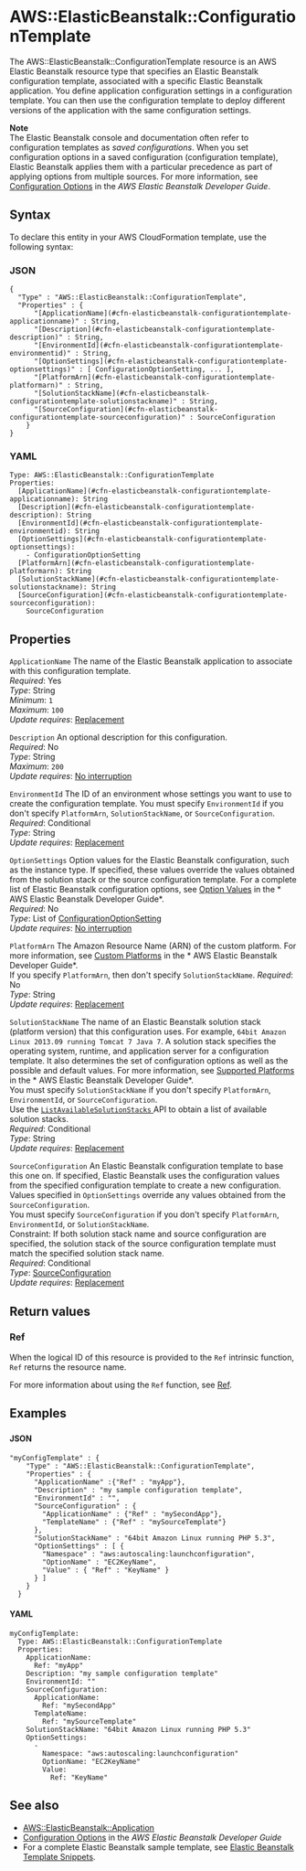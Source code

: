 # AWS::ElasticBeanstalk::ConfigurationTemplate<a name="aws-resource-elasticbeanstalk-configurationtemplate"></a>

The AWS::ElasticBeanstalk::ConfigurationTemplate resource is an AWS Elastic Beanstalk resource type that specifies an Elastic Beanstalk configuration template, associated with a specific Elastic Beanstalk application\. You define application configuration settings in a configuration template\. You can then use the configuration template to deploy different versions of the application with the same configuration settings\.

**Note**  
The Elastic Beanstalk console and documentation often refer to configuration templates as *saved configurations*\. When you set configuration options in a saved configuration \(configuration template\), Elastic Beanstalk applies them with a particular precedence as part of applying options from multiple sources\. For more information, see [ Configuration Options](https://docs.aws.amazon.com/elasticbeanstalk/latest/dg/command-options.html) in the *AWS Elastic Beanstalk Developer Guide*\.

## Syntax<a name="aws-resource-elasticbeanstalk-configurationtemplate-syntax"></a>

To declare this entity in your AWS CloudFormation template, use the following syntax:

### JSON<a name="aws-resource-elasticbeanstalk-configurationtemplate-syntax.json"></a>

```
{
  "Type" : "AWS::ElasticBeanstalk::ConfigurationTemplate",
  "Properties" : {
      "[ApplicationName](#cfn-elasticbeanstalk-configurationtemplate-applicationname)" : String,
      "[Description](#cfn-elasticbeanstalk-configurationtemplate-description)" : String,
      "[EnvironmentId](#cfn-elasticbeanstalk-configurationtemplate-environmentid)" : String,
      "[OptionSettings](#cfn-elasticbeanstalk-configurationtemplate-optionsettings)" : [ ConfigurationOptionSetting, ... ],
      "[PlatformArn](#cfn-elasticbeanstalk-configurationtemplate-platformarn)" : String,
      "[SolutionStackName](#cfn-elasticbeanstalk-configurationtemplate-solutionstackname)" : String,
      "[SourceConfiguration](#cfn-elasticbeanstalk-configurationtemplate-sourceconfiguration)" : SourceConfiguration
    }
}
```

### YAML<a name="aws-resource-elasticbeanstalk-configurationtemplate-syntax.yaml"></a>

```
Type: AWS::ElasticBeanstalk::ConfigurationTemplate
Properties: 
  [ApplicationName](#cfn-elasticbeanstalk-configurationtemplate-applicationname): String
  [Description](#cfn-elasticbeanstalk-configurationtemplate-description): String
  [EnvironmentId](#cfn-elasticbeanstalk-configurationtemplate-environmentid): String
  [OptionSettings](#cfn-elasticbeanstalk-configurationtemplate-optionsettings): 
    - ConfigurationOptionSetting
  [PlatformArn](#cfn-elasticbeanstalk-configurationtemplate-platformarn): String
  [SolutionStackName](#cfn-elasticbeanstalk-configurationtemplate-solutionstackname): String
  [SourceConfiguration](#cfn-elasticbeanstalk-configurationtemplate-sourceconfiguration): 
    SourceConfiguration
```

## Properties<a name="aws-resource-elasticbeanstalk-configurationtemplate-properties"></a>

`ApplicationName`  <a name="cfn-elasticbeanstalk-configurationtemplate-applicationname"></a>
The name of the Elastic Beanstalk application to associate with this configuration template\.  
*Required*: Yes  
*Type*: String  
*Minimum*: `1`  
*Maximum*: `100`  
*Update requires*: [Replacement](https://docs.aws.amazon.com/AWSCloudFormation/latest/UserGuide/using-cfn-updating-stacks-update-behaviors.html#update-replacement)

`Description`  <a name="cfn-elasticbeanstalk-configurationtemplate-description"></a>
An optional description for this configuration\.  
*Required*: No  
*Type*: String  
*Maximum*: `200`  
*Update requires*: [No interruption](https://docs.aws.amazon.com/AWSCloudFormation/latest/UserGuide/using-cfn-updating-stacks-update-behaviors.html#update-no-interrupt)

`EnvironmentId`  <a name="cfn-elasticbeanstalk-configurationtemplate-environmentid"></a>
The ID of an environment whose settings you want to use to create the configuration template\. You must specify `EnvironmentId` if you don't specify `PlatformArn`, `SolutionStackName`, or `SourceConfiguration`\.  
*Required*: Conditional  
*Type*: String  
*Update requires*: [Replacement](https://docs.aws.amazon.com/AWSCloudFormation/latest/UserGuide/using-cfn-updating-stacks-update-behaviors.html#update-replacement)

`OptionSettings`  <a name="cfn-elasticbeanstalk-configurationtemplate-optionsettings"></a>
Option values for the Elastic Beanstalk configuration, such as the instance type\. If specified, these values override the values obtained from the solution stack or the source configuration template\. For a complete list of Elastic Beanstalk configuration options, see [Option Values](https://docs.aws.amazon.com/elasticbeanstalk/latest/dg/command-options.html) in the * AWS Elastic Beanstalk Developer Guide*\.  
*Required*: No  
*Type*: List of [ConfigurationOptionSetting](aws-properties-elasticbeanstalk-configurationtemplate-configurationoptionsetting.md)  
*Update requires*: [No interruption](https://docs.aws.amazon.com/AWSCloudFormation/latest/UserGuide/using-cfn-updating-stacks-update-behaviors.html#update-no-interrupt)

`PlatformArn`  <a name="cfn-elasticbeanstalk-configurationtemplate-platformarn"></a>
The Amazon Resource Name \(ARN\) of the custom platform\. For more information, see [ Custom Platforms](https://docs.aws.amazon.com/elasticbeanstalk/latest/dg/custom-platforms.html) in the * AWS Elastic Beanstalk Developer Guide*\.  
If you specify `PlatformArn`, then don't specify `SolutionStackName`\.
*Required*: No  
*Type*: String  
*Update requires*: [Replacement](https://docs.aws.amazon.com/AWSCloudFormation/latest/UserGuide/using-cfn-updating-stacks-update-behaviors.html#update-replacement)

`SolutionStackName`  <a name="cfn-elasticbeanstalk-configurationtemplate-solutionstackname"></a>
The name of an Elastic Beanstalk solution stack \(platform version\) that this configuration uses\. For example, `64bit Amazon Linux 2013.09 running Tomcat 7 Java 7`\. A solution stack specifies the operating system, runtime, and application server for a configuration template\. It also determines the set of configuration options as well as the possible and default values\. For more information, see [Supported Platforms](https://docs.aws.amazon.com/elasticbeanstalk/latest/dg/concepts.platforms.html) in the * AWS Elastic Beanstalk Developer Guide*\.  
You must specify `SolutionStackName` if you don't specify `PlatformArn`, `EnvironmentId`, or `SourceConfiguration`\.  
Use the [ `ListAvailableSolutionStacks` ](https://docs.aws.amazon.com/elasticbeanstalk/latest/api/API_ListAvailableSolutionStacks.html) API to obtain a list of available solution stacks\.  
*Required*: Conditional  
*Type*: String  
*Update requires*: [Replacement](https://docs.aws.amazon.com/AWSCloudFormation/latest/UserGuide/using-cfn-updating-stacks-update-behaviors.html#update-replacement)

`SourceConfiguration`  <a name="cfn-elasticbeanstalk-configurationtemplate-sourceconfiguration"></a>
An Elastic Beanstalk configuration template to base this one on\. If specified, Elastic Beanstalk uses the configuration values from the specified configuration template to create a new configuration\.  
Values specified in `OptionSettings` override any values obtained from the `SourceConfiguration`\.  
You must specify `SourceConfiguration` if you don't specify `PlatformArn`, `EnvironmentId`, or `SolutionStackName`\.  
Constraint: If both solution stack name and source configuration are specified, the solution stack of the source configuration template must match the specified solution stack name\.  
*Required*: Conditional  
*Type*: [SourceConfiguration](aws-properties-elasticbeanstalk-configurationtemplate-sourceconfiguration.md)  
*Update requires*: [Replacement](https://docs.aws.amazon.com/AWSCloudFormation/latest/UserGuide/using-cfn-updating-stacks-update-behaviors.html#update-replacement)

## Return values<a name="aws-resource-elasticbeanstalk-configurationtemplate-return-values"></a>

### Ref<a name="aws-resource-elasticbeanstalk-configurationtemplate-return-values-ref"></a>

When the logical ID of this resource is provided to the `Ref` intrinsic function, `Ref` returns the resource name\.

For more information about using the `Ref` function, see [Ref](https://docs.aws.amazon.com/AWSCloudFormation/latest/UserGuide/intrinsic-function-reference-ref.html)\.

## Examples<a name="aws-resource-elasticbeanstalk-configurationtemplate--examples"></a>

### <a name="aws-resource-elasticbeanstalk-configurationtemplate--examples--"></a>

#### JSON<a name="aws-resource-elasticbeanstalk-configurationtemplate--examples----json"></a>

```
"myConfigTemplate" : { 
    "Type" : "AWS::ElasticBeanstalk::ConfigurationTemplate",
    "Properties" : {
      "ApplicationName" :{"Ref" : "myApp"},
      "Description" : "my sample configuration template",
      "EnvironmentId" : "",
      "SourceConfiguration" : {
        "ApplicationName" : {"Ref" : "mySecondApp"},
        "TemplateName" : {"Ref" : "mySourceTemplate"}
      }, 
      "SolutionStackName" : "64bit Amazon Linux running PHP 5.3",
      "OptionSettings" : [ {
        "Namespace" : "aws:autoscaling:launchconfiguration",
        "OptionName" : "EC2KeyName",
        "Value" : { "Ref" : "KeyName" }
      } ]
    }
  }
```

#### YAML<a name="aws-resource-elasticbeanstalk-configurationtemplate--examples----yaml"></a>

```
myConfigTemplate: 
  Type: AWS::ElasticBeanstalk::ConfigurationTemplate
  Properties: 
    ApplicationName: 
      Ref: "myApp"
    Description: "my sample configuration template"
    EnvironmentId: ""
    SourceConfiguration: 
      ApplicationName: 
        Ref: "mySecondApp"
      TemplateName: 
        Ref: "mySourceTemplate"
    SolutionStackName: "64bit Amazon Linux running PHP 5.3"
    OptionSettings: 
      - 
        Namespace: "aws:autoscaling:launchconfiguration"
        OptionName: "EC2KeyName"
        Value: 
          Ref: "KeyName"
```

## See also<a name="aws-resource-elasticbeanstalk-configurationtemplate--seealso"></a>
+  [AWS::ElasticBeanstalk::Application](https://docs.aws.amazon.com/AWSCloudFormation/latest/UserGuide/aws-properties-beanstalk.html) 
+  [Configuration Options](https://docs.aws.amazon.com/elasticbeanstalk/latest/dg/command-options.html) in the *AWS Elastic Beanstalk Developer Guide* 
+ For a complete Elastic Beanstalk sample template, see [Elastic Beanstalk Template Snippets](https://docs.aws.amazon.com/AWSCloudFormation/latest/UserGuide/quickref-elasticbeanstalk.html)\.